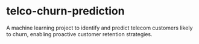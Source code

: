 # telco-churn-prediction
A machine learning project to identify and predict telecom customers likely to churn, enabling proactive customer retention strategies.
